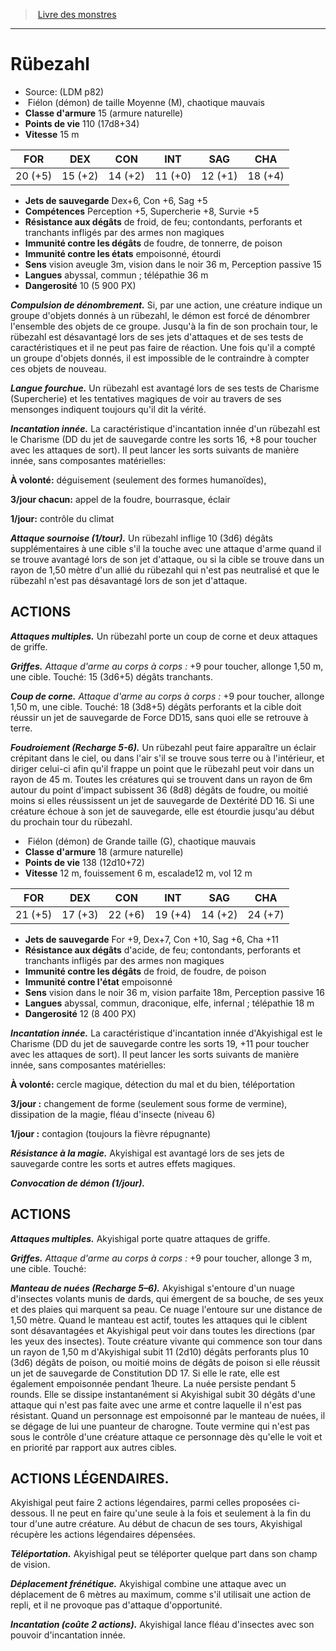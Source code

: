 ﻿> [Livre des monstres](tome_of_beasts.md)

---

# Rübezahl

- Source: (LDM p82)
-  Fiélon (démon) de taille Moyenne (M), chaotique mauvais
- **Classe d'armure** 15 (armure naturelle)
- **Points de vie** 110 (17d8+34)
- **Vitesse** 15 m

|FOR|DEX|CON|INT|SAG|CHA|
|---|---|---|---|---|---|
|20 (+5)|15 (+2)|14 (+2)|11 (+0)|12 (+1)|18 (+4)|

- **Jets de sauvegarde** Dex+6, Con +6, Sag +5
- **Compétences** Perception +5, Supercherie +8, Survie +5
- **Résistance aux dégâts** de froid, de feu; contondants, perforants et tranchants infligés par des armes non magiques
- **Immunité contre les dégâts** de foudre, de tonnerre, de poison
- **Immunité contre les états** empoisonné, étourdi
- **Sens** vision aveugle 3m, vision dans le noir 36 m, Perception passive 15
- **Langues** abyssal, commun ; télépathie 36 m
- **Dangerosité** 10 (5 900 PX)

**_Compulsion de dénombrement._** Si, par une action, une créature indique un groupe d'objets donnés à un rübezahl, le démon est forcé de dénombrer l'ensemble des objets de ce groupe. Jusqu'à la fin de son prochain tour, le rübezahl est désavantagé lors de ses jets d'attaques et de ses tests de caractéristiques et il ne peut pas faire de réaction. Une fois qu'il a compté un groupe d'objets donnés, il est impossible de le contraindre à compter ces objets de nouveau.

**_Langue fourchue._** Un rübezahl est avantagé lors de ses tests de Charisme (Supercherie) et les tentatives magiques de voir au travers de ses mensonges indiquent toujours qu'il dit la vérité.

**_Incantation innée._** La caractéristique d'incantation innée d'un rübezahl est le Charisme (DD du jet de sauvegarde contre les
sorts 16, +8 pour toucher avec les attaques de sort). Il peut lancer les sorts suivants de manière innée, sans composantes matérielles:

**À volonté:** déguisement (seulement des formes humanoïdes),

**3/jour chacun:** appel de la foudre, bourrasque, éclair

**1/jour:** contrôle du climat

**_Attaque sournoise (1/tour)._** Un rübezahl inflige 10 (3d6) dégâts supplémentaires à une cible s'il la touche avec une attaque d'arme quand il se trouve avantagé lors de son jet d'attaque, ou si la cible se trouve dans un rayon de 1,50 mètre d'un allié du rübezahl qui n'est pas neutralisé et que le rübezahl n'est pas désavantagé lors de son jet d'attaque.

## ACTIONS

**_Attaques multiples._** Un rübezahl porte un coup de corne et deux attaques de griffe.

**_Griffes._** _Attaque d'arme au corps à corps :_ +9 pour toucher, allonge 1,50 m, une cible. Touché: 15 (3d6+5) dégâts tranchants.

**_Coup de corne._** _Attaque d'arme au corps à corps :_ +9 pour toucher, allonge 1,50 m, une cible. Touché: 18 (3d8+5) dégâts perforants et la cible doit réussir un jet de sauvegarde de Force DD15, sans quoi elle se retrouve à terre.

**_Foudroiement (Recharge 5-6)._** Un rübezahl peut faire apparaître un éclair crépitant dans le ciel, ou dans l'air s'il se trouve sous terre ou à l'intérieur, et diriger celui-ci afin qu'il frappe un point que le rübezahl peut voir dans un rayon de 45 m. Toutes les créatures qui se trouvent dans un rayon de 6m autour du point d'impact subissent 36 (8d8) dégâts de foudre, ou moitié moins si elles réussissent un jet de sauvegarde de Dextérité DD 16. Si une créature échoue à son jet de sauvegarde, elle est étourdie jusqu'au début du prochain tour du rübezahl.

-  Fiélon (démon) de Grande taille (G), chaotique mauvais
- **Classe d'armure** 18 (armure naturelle)
- **Points de vie** 138 (12d10+72)
- **Vitesse** 12 m, fouissement 6 m, escalade12 m, vol 12 m

|FOR|DEX|CON|INT|SAG|CHA|
|---|---|---|---|---|---|
|21 (+5)|17 (+3)|22 (+6)|19 (+4)|14 (+2)|24 (+7)|

- **Jets de sauvegarde** For +9, Dex+7, Con +10, Sag +6, Cha +11
- **Résistance aux dégâts** d'acide, de feu; contondants, perforants et tranchants infligés par des armes non magiques
- **Immunité contre les dégâts** de froid, de foudre, de poison
- **Immunité contre l'état** empoisonné
- **Sens** vision dans le noir 36 m, vision parfaite 18m, Perception passive 16
- **Langues** abyssal, commun, draconique, elfe, infernal ; télépathie 18 m
- **Dangerosité** 12 (8 400 PX)

**_Incantation innée._** La caractéristique d'incantation innée d'Akyishigal est le Charisme (DD du jet de sauvegarde contre les sorts 19, +11 pour toucher avec les attaques de sort). Il peut lancer les sorts suivants de manière innée, sans composantes matérielles:

**À volonté:** cercle magique, détection du mal et du bien, téléportation

**3/jour :** changement de forme (seulement sous forme de vermine), dissipation de la magie, fléau d'insecte (niveau 6)

**1/jour :** contagion (toujours la fièvre répugnante)

**_Résistance à la magie._** Akyishigal est avantagé lors de ses jets de sauvegarde contre les sorts et autres effets magiques.

**_Convocation de démon (1/jour)._**

## ACTIONS

**_Attaques multiples._** Akyishigal porte quatre attaques de griffe.

**_Griffes._** _Attaque d'arme au corps à corps :_ +9 pour toucher, allonge 3 m, une cible. Touché:

**_Manteau de nuées (Recharge 5–6)._** Akyishigal s'entoure d'un nuage d'insectes volants munis de dards, qui émergent de sa bouche, de ses yeux et des plaies qui marquent sa peau. Ce nuage l'entoure sur une distance de 1,50 mètre. Quand le manteau est actif, toutes les attaques qui le ciblent sont désavantagées et Akyishigal peut voir dans toutes les directions (par les yeux des
insectes). Toute créature vivante qui commence son tour dans un rayon de 1,50 m d'Akyishigal subit 11 (2d10) dégâts perforants plus 10 (3d6) dégâts de poison, ou moitié moins de dégâts de poison si elle réussit un jet de sauvegarde de Constitution DD 17. Si elle le rate, elle est également empoisonnée pendant 1heure. La nuée persiste pendant 5 rounds. Elle se dissipe instantanément si Akyishigal subit 30 dégâts d'une attaque qui n'est pas faite avec une arme et contre laquelle il n'est pas résistant. Quand un personnage est empoisonné par le manteau de nuées, il se dégage de lui une puanteur de charogne. Toute vermine qui n'est pas sous le contrôle d'une créature attaque ce personnage dès qu'elle le voit et en priorité par rapport aux autres cibles.

## ACTIONS LÉGENDAIRES.

Akyishigal peut faire 2 actions légendaires, parmi celles proposées ci-dessous. Il ne peut en faire qu'une seule à la fois et seulement à la fin du tour d'une autre créature. Au début de chacun de ses tours, Akyishigal récupère les actions légendaires dépensées.

**_Téléportation._** Akyishigal peut se téléporter quelque part dans son champ de vision.

**_Déplacement frénétique._** Akyishigal combine une attaque avec un déplacement de 6 mètres au maximum, comme s'il utilisait une action de repli, et il ne provoque pas d'attaque d'opportunité.

**_Incantation (coûte 2 actions)._** Akyishigal lance fléau d'insectes
avec son pouvoir d'incantation innée.

